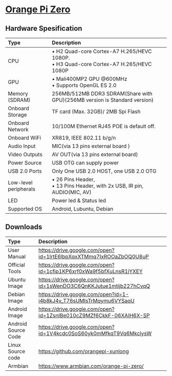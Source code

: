 # [Orange Pi Zero](seperated\Orange_Pi_Zero.md)  
## Hardware Spesification  
| Type                  | Description                                                                                                                    |
|:----------------------|:-------------------------------------------------------------------------------------------------------------------------------|
| CPU                   | • H2 Quad-core Cortex-A7 H.265/HEVC 1080P. <br>  • H3 Quad-core Cortex-A7 H.265/HEVC 1080P |
| GPU                   | • Mali400MP2 GPU @600MHz <br>  • Supports OpenGL ES 2.0                                    |
| Memory (SDRAM)        | 256MB/512MB DDR3 SDRAM(Share with GPU)(256MB version is Standard version)                                                      |
| Onboard Storage       | TF card (Max. 32GB)/ 2MB Spi Flash                                                                                             |
| Onboard Network       | 10/100M Ethernet RJ45 POE is default off.                                                                                      |
| Onboard WiFi          | XR819, IEEE 802.11 b/g/n                                                                                                       |
| Audio Input           | MIC(via 13 pins external board )                                                                                               |
| Video Outputs         | AV OUT(via 13 pins external board)                                                                                             |
| Power Source          | USB OTG can supply power                                                                                                       |
| USB 2.0 Ports         | Only One USB 2.0 HOST, one USB 2.0 OTG                                                                                         |
| Low-level peripherals | • 26 Pins Header, <br>  • 13 Pins Header, with 2x USB, IR pin, AUDIO(MIC, AV)              |
| LED                   | Power led & Status led                                                                                                         |
| Supported OS          | Android, Lubuntu, Debian                                                                                                       |
## Downloads  
| Type                | Description                                                        |
|:--------------------|:-------------------------------------------------------------------|
| User Manual         | https://drive.google.com/open?id=1lrtE6lbpXqxXTMmq7IxROOaZbOQ0U8uP |
| Official Tools      | https://drive.google.com/open?id=1cfip1KP6xrf0xWa9f5bfXuLnsR1jYXEY |
| Ubuntu Image        | https://drive.google.com/open?id=1sWenDO3C6QnKKJutue1mtijb227hCvqQ |
| Debian Image        | https://drive.google.com/open?id=1-i4b8kJ4v_T76sUMIsTrMqymu6VYSaqU |
| Android Image       | https://drive.google.com/open?id=1ZsnIBe010cZ9MZf6CkkF-06XAIH6X-SP |
| Android Source Code | https://drive.google.com/open?id=1V4kcdc0SoS60yk0mMfkqT9Vq6MkclysW |
| Linux Source code   | https://github.com/orangepi-xunlong                                |
| Armbian             | https://www.armbian.com/orange-pi-zero/                            |

